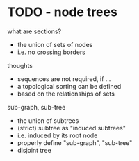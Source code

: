 
<!-- ======================================================================= -->
# TODO - node trees

what are sections?

* the union of sets of nodes
* i.e. no crossing borders

thoughts

* sequences are not required, if ...
* a topological sorting can be defined
* based on the relationships of sets

<!-- ======================================================================= -->
sub-graph, sub-tree

* the union of subtrees
* (strict) subtree as "induced subtrees"
* i.e. induced by its root node
* properly define "sub-graph", "sub-tree"
* disjoint tree
